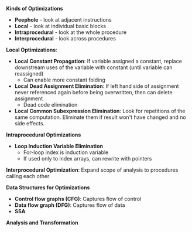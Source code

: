 **Kinds of Optimizations**
- **Peephole** - look at adjacent instructions
- **Local** - look at individual basic blocks
- **Intraprocedural** - look at the whole procedure
- **Interprocedural** - look across procedures

**Local Optimizations**:
- **Local Constant Propagation**: If variable assigned a constant, replace downstream uses of the variable with constant (until variable can reassigned)
	- Can enable more constant folding
- **Local Dead Assignment Elimination**: If left hand side of assignment never referenced again before being overwritten, then can delete assignment
	- Dead code elimination
- **Local Common Subexpression Elimination**: Look for repetitions of the same computation. Eliminate them if result won't have changed and no side effects.

**Intraprocedural Optimizations**
- **Loop Induction Variable Elimination**
	- For-loop index is induction variable
	- If used only to index arrays, can rewrite with pointers

**Interprocedural Optimization**: Expand scope of analysis to procedures calling each other

**Data Structures for Optimizations**
- **Control flow graphs (CFG)**: Captures flow of control
- **Data flow graph (DFG)**: Captures flow of data
- **SSA**


**Analysis and Transformation**



